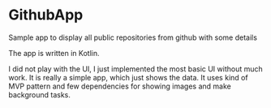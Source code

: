 # GithubApp
Sample app to display all public repositories from github with some details

The app is written in Kotlin.

I did not play with the UI, I just implemented the most basic UI without much work. It is really a simple app, which just shows the data. It uses kind of MVP pattern and few dependencies for showing images and make background tasks.
